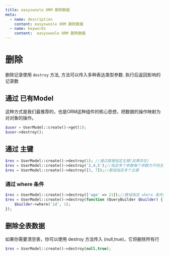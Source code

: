 ```yaml
---
title: easyswoole ORM 删除数据
meta:
  - name: description
    content: easyswoole ORM 删除数据
  - name: keywords
    content:  easyswoole ORM 删除数据
---
```



# 删除

删除记录使用 `destroy` 方法, 方法可以传入多种表达类型参数. 执行后返回影响的记录数

## 通过 已有Model

这种方式是我们最推荐的，也是ORM这种组件的核心思想，把数据的操作映射为对对象的操作。

```php
$user = UserModel::create()->get(1);
$user->destroy();
```

## 通过 主键 

```php
$res = UserModel::create()->destroy(1); //通过直接指定主键(如果存在)
$res = UserModel::create()->destroy('2,4,5');//指定多个参数每个参数为不同主键
$res = UserModel::create()->destroy([3, 7]);//数组指定多个主键
```

### 通过 where 条件

```php
$res = UserModel::create()->destroy(['age' => 21]);//数组指定 where 条件结果来删除
$res = UserModel::create()->destroy(function (QueryBuilder $builder) {
    $builder->where('id', 1);
});
```

## 删除全表数据

如果你需要清空表，你可以使用 destroy 方法传入 (null,true)，它将删除所有行

```php
$res = UserModel::create()->destroy(null,true);
```
